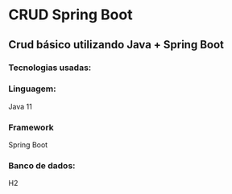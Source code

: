 # CRUD Spring Boot

## <p>Crud básico utilizando Java + Spring Boot</p>

### <p>Tecnologias usadas:</p>
### <p>Linguagem:</p>
<p>Java 11</p>

### <p>Framework</p>
<p>Spring Boot</p>

### <p>Banco de dados:</p>
<p>H2</p>
